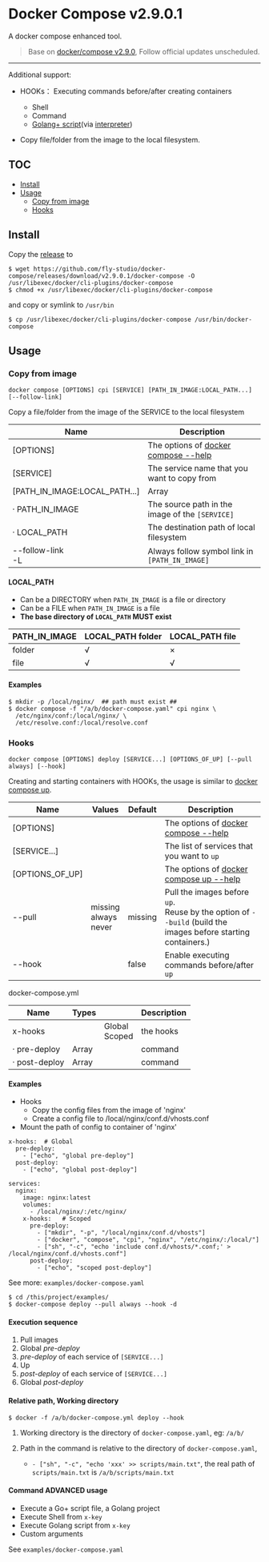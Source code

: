 # Docker Compose v2.9.0.1

A docker compose enhanced tool. 

> Base on [docker/compose v2.9.0](https://github.com/docker/compose), Follow official updates unscheduled.

---

Additional support: 

- HOOKs： Executing commands before/after creating containers
  - Shell 
  - Command
  - [Golang+ script](https://github.com/goplus/gop
  )(via [interpreter](https://github.com/goplus/igop)) 

- Copy file/folder from the image to the local filesystem.


## TOC

- [Install](#Install)
- [Usage](#Usage)
  - [Copy from image](#Copy-from-image)
  - [Hooks](#Hooks)

## Install

Copy the [release](https://github.com/fly-studio/docker-compose/releases) to 
```
$ wget https://github.com/fly-studio/docker-compose/releases/download/v2.9.0.1/docker-compose -O /usr/libexec/docker/cli-plugins/docker-compose 
$ chmod +x /usr/libexec/docker/cli-plugins/docker-compose 
```

and copy or symlink to `/usr/bin`

```
$ cp /usr/libexec/docker/cli-plugins/docker-compose /usr/bin/docker-compose
```

## Usage

### Copy from image

```
docker compose [OPTIONS] cpi [SERVICE] [PATH_IN_IMAGE:LOCAL_PATH...] [--follow-link]
```

Copy a file/folder from the image of the SERVICE to the local filesystem

| Name                          | Description                                                               |
|-------------------------------|---------------------------------------------------------------------------|
| [OPTIONS]                     | The options of [docker compose --help](docs/reference/compose.md#Options) |
| [SERVICE]                     | The service name that you want to copy from                               |
| [PATH_IN_IMAGE:LOCAL_PATH...] | Array                                                                     |
| · PATH_IN_IMAGE               | The source path in the image of the `[SERVICE]`                           |
| · LOCAL_PATH                  | The destination path of local filesystem                                  |
| --follow-link <br/>-L         | Always follow symbol link in `[PATH_IN_IMAGE]`                            |  


#### LOCAL_PATH 

- Can be a DIRECTORY when `PATH_IN_IMAGE` is a file or directory
- Can be a FILE when `PATH_IN_IMAGE` is a file
- **The base directory of `LOCAL_PATH` MUST exist** 

| PATH_IN_IMAGE | LOCAL_PATH folder | LOCAL_PATH file |
|---------------|-------------------|-----------------|
| folder        | √                 | ×               |
| file          | √                 | √               |

#### Examples

```
$ mkdir -p /local/nginx/  ## path must exist ##
$ docker compose -f "/a/b/docker-compose.yaml" cpi nginx \
  /etc/nginx/conf:/local/nginx/ \ 
  /etc/resolve.conf:/local/resolve.conf
```

### Hooks

```
docker compose [OPTIONS] deploy [SERVICE...] [OPTIONS_OF_UP] [--pull always] [--hook]
```

Creating and starting containers with HOOKs, the usage is similar to [docker compose up](docs/reference/compose_up.md).

| Name            | Values                       | Default | Description                                                                                                        |
|-----------------|------------------------------|---------|--------------------------------------------------------------------------------------------------------------------|
| [OPTIONS]       |                              |         | The options of [docker compose --help](docs/reference/compose.md#Options)                                          |
| [SERVICE...]    |                              |         | The list of services that you want to `up`                                                                         |
| [OPTIONS_OF_UP] |                              |         | The options of [docker compose up --help](docs/reference/compose_up.md#Options)                                    |
| --pull          | missing<br/>always<br/>never | missing | Pull the images before `up`. <br/> Reuse by the option of `--build` (build the images before starting containers.) |
| --hook          |                              | false   | Enable executing commands before/after `up`                                                                        | 

docker-compose.yml

| Name          | Types |                   | Description |
|---------------|-------|-------------------|-------------|
| x-hooks       |       | Global<br/>Scoped | the hooks   |
| · pre-deploy  | Array |                   | command     |
| · post-deploy | Array |                   | command     |

#### Examples

- Hooks
  - Copy the config files from the image of 'nginx'
  - Create a config file to /local/nginx/conf.d/vhosts.conf
- Mount the path of config to container of 'nginx'

```
x-hooks:  # Global
  pre-deploy:
    - ["echo", "global pre-deploy"]  
  post-deploy:
    - ["echo", "global post-deploy"]
    
services:
  nginx:
    image: nginx:latest
    volumes:
      - /local/nginx/:/etc/nginx/
    x-hooks:   # Scoped
      pre-deploy:
        - ["mkdir", "-p", "/local/nginx/conf.d/vhosts"]
        - ["docker", "compose", "cpi", "nginx", "/etc/nginx/:/local/"]
        - ["sh", "-c", "echo 'include conf.d/vhosts/*.conf;' > /local/nginx/conf.d/vhosts.conf"]  
      post-deploy:
        - ["echo", "scoped post-deploy"]
```

See more: `examples/docker-compose.yaml`

```
$ cd /this/project/examples/
$ docker-compose deploy --pull always --hook -d
```

#### Execution sequence

1. Pull images
2. Global _pre-deploy_ 
3. _pre-deploy_ of each service of `[SERVICE...]`
4. Up
5. _post-deploy_ of each service of `[SERVICE...]`
6. Global _post-deploy_

#### Relative path, Working directory

```
$ docker -f /a/b/docker-compose.yml deploy --hook
```

1. Working directory is the directory of `docker-compose.yaml`, eg: `/a/b/`

2. Path in the command is relative to the directory of `docker-compose.yaml`,
   - `- ["sh", "-c", "echo 'xxx' >> scripts/main.txt"`, the real path of `scripts/main.txt` is `/a/b/scripts/main.txt`


#### Command ADVANCED usage

 - Execute a Go+ script file, a Golang project
 - Execute Shell from `x-key`
 - Execute Golang script from `x-key`
 - Custom arguments

See `examples/docker-compose.yaml`